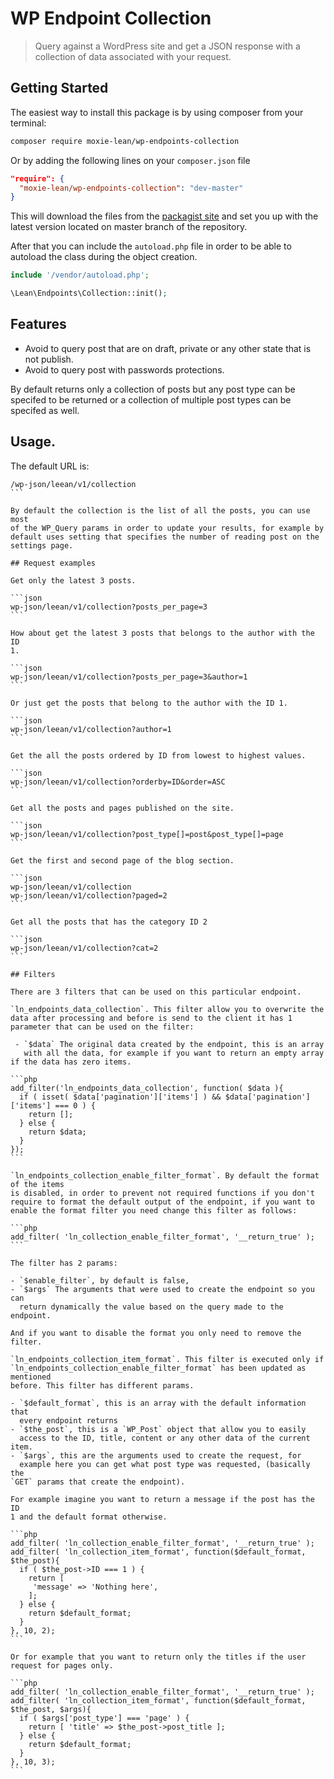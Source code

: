 # WP Endpoint Collection

> Query against a WordPress site and get a JSON response with a
> collection of data associated with your request.

## Getting Started

The easiest way to install this package is by using composer from your terminal:

```bash
composer require moxie-lean/wp-endpoints-collection
```

Or by adding the following lines on your `composer.json` file

```json
"require": {
  "moxie-lean/wp-endpoints-collection": "dev-master"
}
```

This will download the files from the [packagist site](https://packagist.org/packages/moxie-lean/wp-endpoints-collection)
and set you up with the latest version located on master branch of the repository.

After that you can include the `autoload.php` file in order to
be able to autoload the class during the object creation.

```php
include '/vendor/autoload.php';

\Lean\Endpoints\Collection::init();
```

## Features

- Avoid to query post that are on draft, private or any other
  state that is not publish.
- Avoid to query post with passwords protections.

By default returns only a collection of posts but any post type can be
specifed to be returned or a collection of multiple post types can be
specifed as well.

## Usage.

The default URL is:

````
/wp-json/leean/v1/collection
```

By default the collection is the list of all the posts, you can use most
of the WP_Query params in order to update your results, for example by
default uses setting that specifies the number of reading post on the
settings page.

## Request examples

Get only the latest 3 posts.

```json
wp-json/leean/v1/collection?posts_per_page=3
```

How about get the latest 3 posts that belongs to the author with the ID
1.

```json
wp-json/leean/v1/collection?posts_per_page=3&author=1
```

Or just get the posts that belong to the author with the ID 1.

```json
wp-json/leean/v1/collection?author=1
```

Get the all the posts ordered by ID from lowest to highest values.

```json
wp-json/leean/v1/collection?orderby=ID&order=ASC
```

Get all the posts and pages published on the site.

```json
wp-json/leean/v1/collection?post_type[]=post&post_type[]=page
```

Get the first and second page of the blog section.

```json
wp-json/leean/v1/collection
wp-json/leean/v1/collection?paged=2
```

Get all the posts that has the category ID 2

```json
wp-json/leean/v1/collection?cat=2
```

## Filters

There are 3 filters that can be used on this particular endpoint.

`ln_endpoints_data_collection`. This filter allow you to overwrite the
data after processing and before is send to the client it has 1
parameter that can be used on the filter: 

 - `$data` The original data created by the endpoint, this is an array
   with all the data, for example if you want to return an empty array
if the data has zero items.

```php
add_filter('ln_endpoints_data_collection', function( $data ){
  if ( isset( $data['pagination']['items'] ) && $data['pagination']['items'] === 0 ) {
    return [];
  } else {
    return $data;
  }
});
```

`ln_endpoints_collection_enable_filter_format`. By default the format of the items
is disabled, in order to prevent not required functions if you don't
require to format the default output of the endpoint, if you want to
enable the format filter you need change this filter as follows:

```php
add_filter( 'ln_collection_enable_filter_format', '__return_true' );
```

The filter has 2 params: 

- `$enable_filter`, by default is false,
- `$args` The arguments that were used to create the endpoint so you can
  return dynamically the value based on the query made to the endpoint.

And if you want to disable the format you only need to remove the
filter.

`ln_endpoints_collection_item_format`. This filter is executed only if
`ln_endpoints_collection_enable_filter_format` has been updated as mentioned
before. This filter has different params.

- `$default_format`, this is an array with the default information that
  every endpoint returns
- `$the_post`, this is a `WP_Post` object that allow you to easily
  access to the ID, title, content or any other data of the current
item.
- `$args`, this are the arguments used to create the request, for
  example here you can get what post type was requested, (basically the
`GET` params that create the endpoint).

For example imagine you want to return a message if the post has the ID
1 and the default format otherwise.

```php
add_filter( 'ln_collection_enable_filter_format', '__return_true' );
add_filter( 'ln_collection_item_format', function($default_format, $the_post){
  if ( $the_post->ID === 1 ) {
    return [
     'message' => 'Nothing here',
    ];
  } else {
    return $default_format;
  }
}, 10, 2);
```

Or for example that you want to return only the titles if the user
request for pages only.

```php
add_filter( 'ln_collection_enable_filter_format', '__return_true' );
add_filter( 'ln_collection_item_format', function($default_format, $the_post, $args){
  if ( $args['post_type'] === 'page' ) {
    return [ 'title' => $the_post->post_title ];
  } else {
    return $default_format;
  }
}, 10, 3);
```
